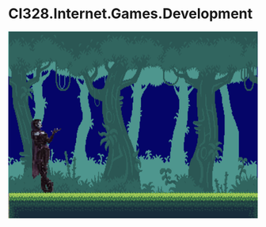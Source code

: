 # CI328.Internet.Games.Development
![InExile Splash Page](/Assets/Screens/SplashScreen.png?raw=true) 
